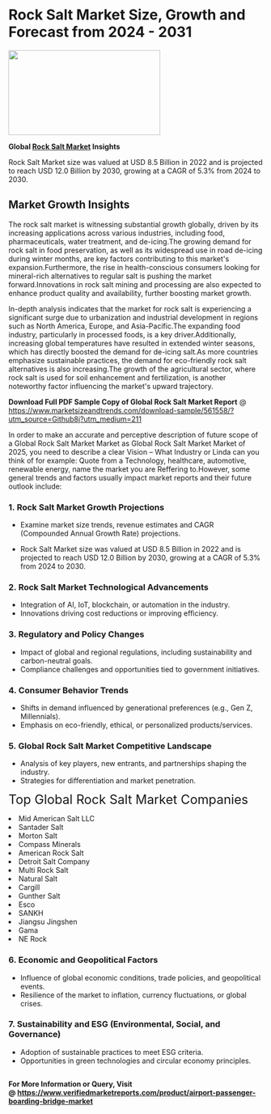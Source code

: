 <H1>Rock Salt Market Size, Growth and Forecast from 2024 - 2031</H1><img class="aligncenter size-medium wp-image-584254" src="https://thirdeyenews.in/wp-content/uploads/2024/09/Global-Market-Research-300x168.jpeg" alt="" width="300" height="168" /><p><strong>Global&nbsp;<a href="https://www.marketsizeandtrends.com/download-sample/561558/?utm_source=Github8j?utm_medium=211">Rock Salt Market</a> Insights</strong></p><p>Rock Salt Market size was valued at USD 8.5 Billion in 2022 and is projected to reach USD 12.0 Billion by 2030, growing at a CAGR of 5.3% from 2024 to 2030.</p><p><h2>Market Growth Insights</h2> <p>The rock salt market is witnessing substantial growth globally, driven by its increasing applications across various industries, including food, pharmaceuticals, water treatment, and de-icing.The growing demand for rock salt in food preservation, as well as its widespread use in road de-icing during winter months, are key factors contributing to this market's expansion.Furthermore, the rise in health-conscious consumers looking for mineral-rich alternatives to regular salt is pushing the market forward.Innovations in rock salt mining and processing are also expected to enhance product quality and availability, further boosting market growth.</p> <p>In-depth analysis indicates that the market for rock salt is experiencing a significant surge due to urbanization and industrial development in regions such as North America, Europe, and Asia-Pacific.The expanding food industry, particularly in processed foods, is a key driver.Additionally, increasing global temperatures have resulted in extended winter seasons, which has directly boosted the demand for de-icing salt.As more countries emphasize sustainable practices, the demand for eco-friendly rock salt alternatives is also increasing.The growth of the agricultural sector, where rock salt is used for soil enhancement and fertilization, is another noteworthy factor influencing the market's upward trajectory.</p> <p><span class=""><strong>Download Full PDF Sample Copy of Global Rock Salt Market Report</strong> @ <a href="https://www.marketsizeandtrends.com/download-sample/561558/?utm_source=Github8j?utm_medium=211" target="_blank">https://www.marketsizeandtrends.com/download-sample/561558/?utm_source=Github8j?utm_medium=211</a></span></p><p>In order to make an accurate and perceptive description of future scope of a Global&nbsp;Rock Salt Market Market as Global&nbsp;Rock Salt Market Market of 2025, you need to describe a clear Vision &ndash; What Industry or Linda can you think of for example: Quote from a Technology, healthcare, automotive, renewable energy, name the market you are Reffering to.However, some general trends and factors usually impact market reports and their future outlook include:</p><h3>1.&nbsp;<strong>Rock Salt Market Growth Projections</strong></h3><ul><li>Examine market size trends, revenue estimates and CAGR (Compounded Annual Growth Rate) projections.</li><li><p>Rock Salt Market size was valued at USD 8.5 Billion in 2022 and is projected to reach USD 12.0 Billion by 2030, growing at a CAGR of 5.3% from 2024 to 2030.</p></li></ul><h3>2.&nbsp;<strong>Rock Salt Market Technological Advancements</strong></h3><ul><li>Integration of AI, IoT, blockchain, or automation in the industry.</li><li>Innovations driving cost reductions or improving efficiency.</li></ul><h3>3.&nbsp;<strong>Regulatory and Policy Changes</strong></h3><ul><li>Impact of global and regional regulations, including sustainability and carbon-neutral goals.</li><li>Compliance challenges and opportunities tied to government initiatives.</li></ul><h3>4.&nbsp;<strong>Consumer Behavior Trends</strong></h3><ul><li>Shifts in demand influenced by generational preferences (e.g., Gen Z, Millennials).</li><li>Emphasis on eco-friendly, ethical, or personalized products/services.</li></ul><h3>5.&nbsp;<strong>Global Rock Salt Market Competitive Landscape</strong></h3><ul><li>Analysis of key players, new entrants, and partnerships shaping the industry.</li><li>Strategies for differentiation and market penetration.</li></ul><p data-pm-slice="1 1 []"><span style="color: inherit; font-family: inherit; font-size: 25px;">Top Global Rock Salt Market Companies</span></p><div class="" data-test-id=""><p><li>Mid American Salt LLC</li><li> Santader Salt</li><li> Morton Salt</li><li> Compass Minerals</li><li> American Rock Salt</li><li> Detroit Salt Company</li><li> Multi Rock Salt</li><li> Natural Salt</li><li> Cargill</li><li> Gunther Salt</li><li> Esco</li><li> SANKH</li><li> Jiangsu Jingshen</li><li> Gama</li><li> NE Rock</li></p></div><h3>6.&nbsp;<strong>Economic and Geopolitical Factors</strong></h3><ul><li>Influence of global economic conditions, trade policies, and geopolitical events.</li><li>Resilience of the market to inflation, currency fluctuations, or global crises.</li></ul><h3>7.&nbsp;<strong>Sustainability and ESG (Environmental, Social, and Governance)</strong></h3><ul><li>Adoption of sustainable practices to meet ESG criteria.</li><li>Opportunities in green technologies and circular economy principles.</li></ul><h2><strong style="font-size: 14px;">For More Information or Query, Visit @&nbsp;</strong><a style="background-color: #ffffff; font-size: 14px;" href="https://www.marketsizeandtrends.com/report/rock-salt-market/" target="_blank">https://www.verifiedmarketreports.com/product/airport-passenger-boarding-bridge-market</a></h2>